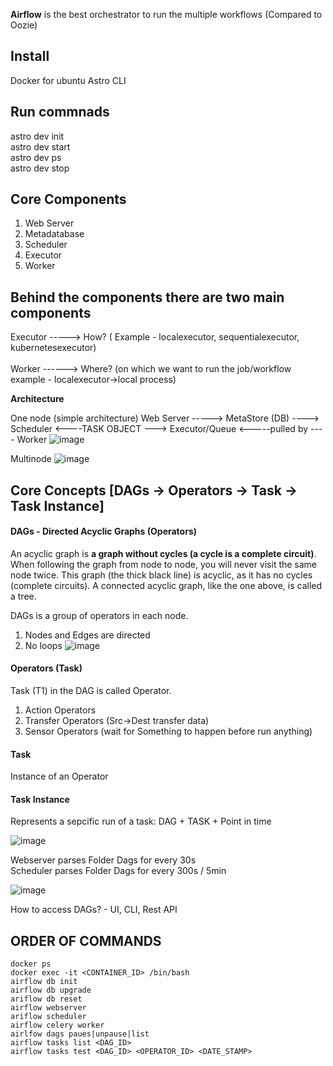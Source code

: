 **Airflow** is the best orchestrator to run the multiple workflows (Compared to Oozie)

Install
-------
Docker for ubuntu 
Astro CLI 

Run commnads
------------
astro dev init <br>
astro dev start <br>
astro dev ps  <br>
astro dev stop <br>

Core Components
---------------
1. Web Server
2. Metadatabase
3. Scheduler  
4. Executor
5. Worker

Behind the components there are two main components
---------------------------------------------------
Executor -----> How? ( Example - localexecutor, sequentialexecutor, kubernetesexecutor) <br><br>
Worker ------> Where? (on which we want to run the job/workflow example - localexecutor->local process)


**Architecture** 

One node (simple architecture)
Web Server -----> MetaStore (DB) ----> Scheduler <----TASK OBJECT ---> Executor/Queue <-----pulled by ---- Worker 
![image](https://user-images.githubusercontent.com/3804538/132122327-83a52b89-86d5-4da6-8b89-8b63e560bacc.png)

Multinode
![image](https://user-images.githubusercontent.com/3804538/132122513-7d1a33af-31dd-4ae8-be7e-7fa05030b682.png)

Core Concepts [DAGs -> Operators -> Task -> Task Instance]
------------------------------------------------------------
#### DAGs - Directed Acyclic Graphs (Operators)

An acyclic graph is **a graph without cycles (a cycle is a complete circuit)**. When following the graph from node to node, you will never visit the same node twice. This graph (the thick black line) is acyclic, as it has no cycles (complete circuits). A connected acyclic graph, like the one above, is called a tree.

DAGs is a group of operators in each node.
1. Nodes and Edges are directed
2. No loops
![image](https://user-images.githubusercontent.com/3804538/132123025-8b3bb6f5-29a1-413d-96a7-1a145a28ae15.png)


#### Operators (Task)
Task (T1) in the DAG is called Operator.
1. Action Operators
2. Transfer Operators (Src->Dest transfer data)
3. Sensor Operators (wait for Something to happen before run anything)

#### Task
Instance of an Operator
#### Task Instance
Represents a sepcific run of a task: DAG + TASK + Point in time

![image](https://user-images.githubusercontent.com/3804538/132122894-b3a36a30-99e9-485f-b402-a1211aad2a2a.png)

Webserver parses Folder Dags for every 30s <br>
Scheduler parses Folder Dags for every 300s / 5min <br>

![image](https://user-images.githubusercontent.com/3804538/132123177-ee33aab5-1731-4919-8158-3fe9de3064c4.png)


How to access DAGs? - UI, CLI, Rest API

ORDER OF COMMANDS
-------------------
`docker ps` <br> 
`docker exec -it <CONTAINER_ID> /bin/bash` <br>
`airflow db init` <br>
`airflow db upgrade` <br>
`ariflow db reset` <br>
`airflow webserver` <br>
`ariflow scheduler ` <br>
`airflow celery worker` <br>
`airlfow dags paues|unpause|list` <br>
`airflow tasks list <DAG_ID>` <br>
`airflow tasks test <DAG_ID> <OPERATOR_ID> <DATE_STAMP>` <br>

